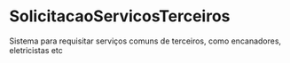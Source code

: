 # SolicitacaoServicosTerceiros
Sistema para requisitar serviços comuns de terceiros, como encanadores, eletricistas etc
